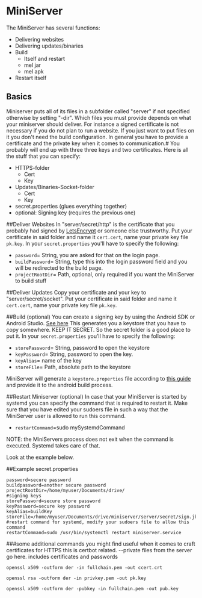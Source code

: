 # MiniServer
The MiniServer has several functions:
* Delivering websites
* Delivering updates/binaries
* Build 
    * Itself and restart
    * mel jar
    * mel apk
* Restart itself
## Basics
Miniserver puts all of its files in a subfolder  called "server" if not specified otherwise by setting "-dir".
Which files you must provide depends on what your miniserver should deliver. For instance a signed certificate is not necessary if you do not plan to run a website.
If you just want to put files on it you don't need the build configuration.
In general you have to provide a certificate and the private key when it comes to communication.#
You probably will end up with three three keys and two certificates.
Here is all the stuff that you can specify:
* HTTPS-folder
    * Cert
    * Key
* Updates/Binaries-Socket-folder
    * Cert
    * Key
* secret.properties (glues everything together)
* optional: Signing key (requires the previous one)


##Deliver Websites
In "server/secret/http" is the certificate that you probably had signed by [LetsEncrypt](https://letsencrypt.org/) or someone else trustworthy.
Put your certificate in said folder and name it `cert.cert`, name your private key file `pk.key`.
In your `secret.properties` you'll have to specify the following:
* `password`= String, you are asked for that on the login page.
* `buildPassword`= String, type this into the login password field and you will be redirected to the build page.
* `projectRootDir`= Path, optional, only required if you want the MiniServer to build stuff


##Deliver Updates
Copy your certificate and your key to "server/secret/socket".
Put your certificate in said folder and name it `cert.cert`, name your private key file `pk.key`.

##Build (optional)
You can create a signing key by using the Android SDK or Android Studio. [See here](https://developer.android.com/studio/publish/app-signing#generate-key)
This generates you a keystore that you have to copy somewhere. KEEP IT SECRET. So the secret folder is a good place to put it.
In your `secret.properties` you'll have to specify the following:

* `storePassword`= String, password to open the keystore
* `keyPassword`= String, password to open the key.
* `keyAlias`= name of the key
* `storeFile`= Path, absolute path to the keystore

MiniServer will generate a `keystore.properties` file according to [this guide](https://developer.android.com/studio/publish/app-signing#secure-key)
and provide it to the android build process.

##Restart Miniserver (optional)
In case that your MiniServer is started by systemd you can specify the command that is required to restart it.
Make sure that you have edited your sudoers file in such a way that the MiniServer user is allowed to run this command.

* `restartCommand`=sudo mySystemdCommand

NOTE: the MiniServers process does not exit when the command is executed. Systemd takes care of that.

Look at the example below.

##Example secret.properties
```properties
password=secure password
buildpassword=another secure password
projectRootDir=/home/myuser/Documents/drive/
#signing keys
storePassword=secure store password
keyPassword=secure key password
keyAlias=buildKey
storeFile=/home/myuser/Documents/drive/miniserver/server/secret/sign.jks 
#restart command for systemd, modify your sudoers file to allow this command
restartCommand=sudo /usr/bin/systemctl restart miniserver.service
```


###some additional commands you might find useful when it comes to craft certificates for HTTPS
this is certbot related.
--private files from the server go here. includes certificates and passwords

`openssl x509 -outform der -in fullchain.pem -out ccert.crt`

`openssl rsa -outform der -in privkey.pem -out pk.key`

`openssl x509 -outform der -pubkey -in fullchain.pem -out pub.key`
